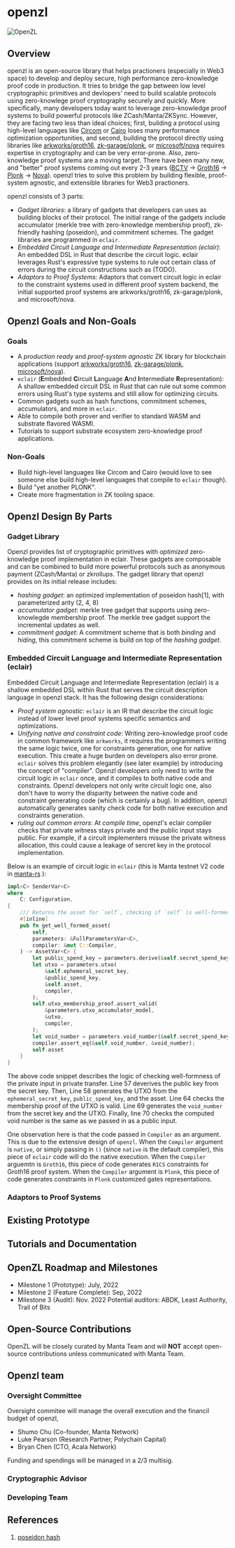 # openzl

![OpenZL](https://user-images.githubusercontent.com/720571/166742171-cdf519f6-7af6-46c5-90b7-b24f15503c14.svg)

## Overview

openzl is an open-source library that helps practioners (especially in Web3 space) to develop and deploy secure, high performance zero-knowledge proof code in production. It tries to bridge the gap between low level cryptographic primitives and devlopers' need to build scalable protocols using zero-knowlege proof cryptography securely and quickly. More specifically, many developers today want to leverage zero-knowledge proof systems to build powerful protocols like ZCash/Manta/ZKSync. However, they are facing two less than ideal choices; first, building a protocol using high-level languages like [Circom](https://docs.circom.io) or [Cairo](https://www.cairo-lang.org) loses many performance optimization opportunities, and second, building the protocol directly using libraries like [arkworks/groth16](https://github.com/arkworks-rs/groth16), [zk-garage/plonk](https://github.com/zk-garage/plonk), or [microsoft/nova](https://github.com/microsoft/Nova) requires expertise in cryptography and can be very error-prone. Also, zero-knowledge proof systems are a moving target. There have been many new, and "better" proof systems coming out every 2-3 years ([BCTV](https://eprint.iacr.org/2013/879.pdf) -> [Groth16](https://eprint.iacr.org/2016/260.pdf) -> [Plonk](https://eprint.iacr.org/2019/953) -> [Nova](https://eprint.iacr.org/2021/370)). openzl tries to solve this problem by building flexible, proof-system agnostic, and extensible libraries for Web3 practioners.  

openzl consists of 3 parts:
* *Gadget libraries*: a library of gadgets that developers can uses as building blocks of their protocol. The initial range of the gadgets include accumulator (merkle tree with zero-knowledge membership proof), zk-friendly hashing (poseidon), and commitment schemes. The gadget libraries are programmed in `eclair`.
* *Embedded Circuit Language and Intermediate Representation (eclair)*: An embedded DSL in Rust that describe the circuit logic. eclair leverages Rust's expressive type systems to rule out certain class of errors during the circuit constructions such as (TODO).
* *Adaptors to Proof Systems*: Adaptors that convert circuit logic in eclair to the constraint systems used in different proof system backend, the initial supported proof systems are arkworks/groth16, zk-garage/plonk, and microsoft/nova.

## Openzl Goals and Non-Goals

### Goals
* A *production ready* and *proof-system agnostic* ZK library for blockchain applications (support [arkworks/groth16](https://github.com/arkworks-rs/groth16), [zk-garage/plonk](https://github.com/zk-garage/plonk), [microsoft/nova](https://github.com/microsoft/Nova)).
* `eclair` (**E**mbedded **C**ircuit **L**anguage **A**nd **I**ntermediate **R**epresentation): A shallow embedded circuit DSL in Rust that can rule out some common errors using Rust's type systems and still allow for optimizing circuits.
* Common gadgets such as hash functions, commitment schemes, accumulators, and more in `eclair`.
* Able to compile both prover and verifier to standard WASM and substrate flavored WASMI.
* Tutorials to support substrate ecosystem zero-knowledge proof applications.

### Non-Goals

* Build high-level languages like Circom and Cairo (would love to see someone else build high-level languages that compile to `eclair` though).
* Build "yet another PLONK". 
* Create more fragmentation in ZK tooling space.

## Openzl Design By Parts
### Gadget Library
Openzl provides list of cryptographic primitives with *optimized* zero-knowledge proof implementation in eclair. 
These gadgets are composable and can be combined to build more powerful protocols such as anonymous payment (ZCash/Manta) or zkrollups. The gadget library that openzl provides on its initial release includes:
* *hashing gadget*: an optimized implementation of poseidon hash[1], with parameterized arity (2, 4, 8)
* *accumulator gadget*: merkle tree gadget that supports using zero-knowlegde membership proof. The merkle tree gadget support the incremental updates as well.
* *commitment gadget*: A commitment scheme that is both *binding* and *hiding*, this commitment scheme is build on top of the *hashing gadget*.

### Embedded Circuit Language and Intermediate Representation (eclair)

Embedded Circuit Language and Intermediate Representation (eclair) is a shallow embedded DSL within Rust that serves the circuit description language in openzl stack. It has the following design considerations:
* *Proof system agnostic*: `eclair` is an IR that describe the circuit logic instead of lower level proof systems specific semantics and optimizations.
* *Unifying native and constraint code*: Writing zero-knowledge proof code in common framework like `arkworks`, it requires the programmers writing the same logic twice, one for constraints generation, one for native execution. This create a huge burden on developers also error prone. `eclair` solves this problem elegantly (see later example) by introducing the concept of "compiler". Openzl developers only need to write the circuit logic in `eclair` once, and it compiles to both native code and constraints. Openzl developers not only write circuit logic one, also don't have to worry the disparity between the native code and constraint generating code (which is certainly a bug). In addition, openzl automatically generates sanity check code for both native execution and constraints generation.
* *ruling out common errors*: At *compile time*, openzl's eclair compiler checks that private witness stays private and the public input stays public. For example, if a circuit implementers misuse the private witness allocation, this could cause a leakage of sercret key in the protocol implementation.   

Below is an example of circuit logic in `eclair` (this is Manta testnet V2 code in [manta-rs](https://github.com/Manta-Network/manta-rs) ):
```rust
impl<C> SenderVar<C>
where
    C: Configuration,
{
    /// Returns the asset for `self`, checking if `self` is well-formed in the given `compiler`.
    #[inline]
    pub fn get_well_formed_asset(
        self,
        parameters: &FullParametersVar<C>,
        compiler: &mut C::Compiler,
    ) -> AssetVar<C> {
        let public_spend_key = parameters.derive(&self.secret_spend_key, compiler);
        let utxo = parameters.utxo(
            &self.ephemeral_secret_key,
            &public_spend_key,
            &self.asset,
            compiler,
        );
        self.utxo_membership_proof.assert_valid(
            &parameters.utxo_accumulator_model,
            &utxo,
            compiler,
        );
        let void_number = parameters.void_number(&self.secret_spend_key, &utxo, compiler);
        compiler.assert_eq(&self.void_number, &void_number);
        self.asset
    }
}
```

The above code snippet describes the logic of checking well-formness of the private input in private transfer. Line 57 deverives the public key from the secret key. Then, Line 58 generates the UTXO from the `ephemeral_secret_key`, `public_spend_key`, and the asset. Line 64 checks the membership proof of the UTXO is valid. Line 69 generates the `void_number` from the secret key and the UTXO. Finally, line 70 checks the computed void number is the same as we passed in as a public input. 

One observation here is that the code passed in `Compiler` as an argument. This is due to the extensive design of `openzl`. When the `Compiler` argument is `native`, or simply passing in `()` (since `native` is the default compiler), this piece of `eclair` code will do the native execution. When the `Compiler` arguemtn is `Groth16`, this piece of code generates `R1CS` constraints for Groth16 proof system. When the `Compiler` argument is `Plonk`, this piece of code generates constraints in `Plonk` customized gates representations.

### Adaptors to Proof Systems

## Existing Prototype

## Tutorials and Documentation


## OpenZL Roadmap and Milestones

* Milestone 1 (Prototype): July, 2022
* Milestone 2 (Feature Complete): Sep, 2022
* Milestone 3 (Audit): Nov. 2022
  Potential auditors: ABDK, Least Authority, Trail of Bits

## Open-Source Contributions

OpenZL will be closely curated by Manta Team and will **NOT** accept open-source contributions unless communicated with Manta Team.

## Openzl team

### Oversight Committee
Oversight commitee will manage the overall execution and the financil budget of openzl,
* Shumo Chu (Co-founder, Manta Network)
* Luke Pearson (Research Partner, Polychain Capital)
* Bryan Chen (CTO, Acala Network)

Funding and spendings will be managed in a 2/3 multisig.

### Cryptographic Advisor

### Developing Team

## References
1. [poseidon hash](https://eprint.iacr.org/2019/458.pdf)



